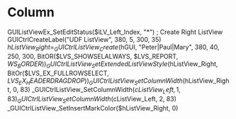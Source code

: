 # Column
GUIListViewEx_SetEditStatus($iLV_Left_Index, "*")  ; Create Right ListView GUICtrlCreateLabel("UDF ListView", 380, 5, 300, 35) $hListView_Right = _GUICtrlListView_Create($hGUI, "Peter|Paul|Mary", 380, 40, 250, 300, BitOR($LVS_SHOWSELALWAYS, $LVS_REPORT, $WS_BORDER)) _GUICtrlListView_SetExtendedListViewStyle($hListView_Right, BitOr($LVS_EX_FULLROWSELECT, $LVS_EX_HEADERDRAGDROP)) _GUICtrlListView_SetColumnWidth($hListView_Right, 0, 83) _GUICtrlListView_SetColumnWidth($cListView_Left, 1, 83) _GUICtrlListView_SetColumnWidth($cListView_Left, 2, 83) _GUICtrlListView_SetInsertMarkColor($hListView_Right, 0)
